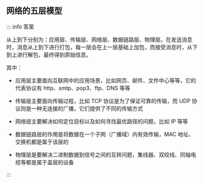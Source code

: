 ## 网络的五层模型

::: info 答案

从上到下分别为：应用层、传输层、网络层、数据链路层、物理层。在发送消息时，消息从上到下进行打包，每一层会在上一层基础上加包，而接受消息时，从下到上进行解包，最终得到原始信息。

其中：

- 应用层主要面向互联网中的应用场景，比如网页、邮件、文件中心等等，它的代表协议有 http、smtp、pop3、ftp、DNS 等等

- 传输层主要面向传输过程，比如 TCP 协议是为了保证可靠的传输，而 UDP 协议则是一种无连接的广播，它们提供了不同的传输方式

- 网络层主要解决如何定位目标以及如何寻找最优路径的问题，比如 IP 等等

- 数据链路层的作用是将数据在一个子网（广播域）内有效传输，MAC 地址、交换机都是属于该层的

- 物理层是要解决二进制数据到信号之间的互转问题，集线器、双绞线、同轴电缆等都是属于盖层的设备

:::
